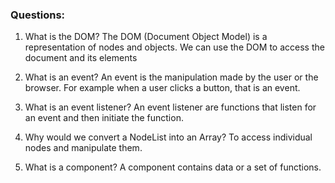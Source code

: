 ### Questions:
1. What is the DOM?
    The DOM (Document Object Model) is a representation of nodes and objects. We can use the DOM to access the document and its elements

2. What is an event?
    An event is the manipulation made by the user or the browser. For example when a user clicks a button, that is an event.

3. What is an event listener?
    An event listener are functions that listen for an event and then initiate the function.

4. Why would we convert a NodeList into an Array?
    To access individual nodes and manipulate them.

5. What is a component? 
    A component contains data or a set of functions.